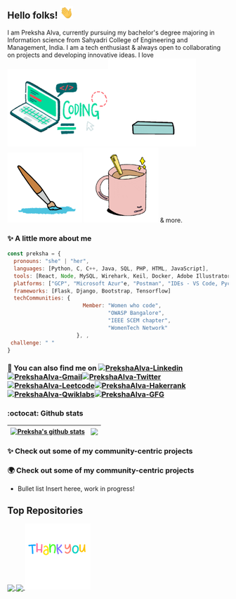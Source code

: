 ## Hello folks! <img src="https://raw.githubusercontent.com/prekshapalva/prekshapalva/master/wave.gif" width="30px">

I am Preksha Alva, currently pursuing my bachelor's degree majoring in Information science from Sahyadri College of Engineering and Management, India. I am a tech enthusiast & always open to collaborating on projects and developing innovative ideas. I love
<img src="https://raw.githubusercontent.com/prekshapalva/prekshapalva/master/code.gif" width="230px"><img src="https://raw.githubusercontent.com/prekshapalva/prekshapalva/master/reading2.gif" width="200px"> 
<img src="https://raw.githubusercontent.com/prekshapalva/prekshapalva/master/todraw.gif" width="170px">
<img src="https://raw.githubusercontent.com/prekshapalva/prekshapalva/master/coffee.gif" width="170px"> & more.

### :sparkles: A little more about me
```javascript
const preksha = {
  pronouns: "she" | "her",
  languages: [Python, C, C++, Java, SQL, PHP, HTML, JavaScript],
  tools: [React, Node, MySQL, Wirehark, Keil, Docker, Adobe Illustrator, Adobe XD, Figma and Canva ],
  platforms: ["GCP", "Microsoft Azur"e, "Postman", "IDEs - VS Code, Pycharm, Android Studio and Colab"],
  frameworks: [Flask, Django, Bootstrap, Tensorflow]
  techCommunities: {
                        Member: "Women who code",
                                "OWASP Bangalore",
                                "IEEE SCEM chapter",
                                "WomenTech Network"
                      }, ,
 challenge: " "
}
```


### 👀 You can also find me on <a href="https://www.linkedin.com/in/preksha-p-alva" target="blank"><img src="https://img.shields.io/badge/LinkedIn-0077B5?style=for-the-badge&logo=linkedin&logoColor=white" alt="PrekshaAlva-Linkedin" /></a> <a href="mailto:alvapreksha19@gmail.com" target="blank"><img src="https://img.shields.io/badge/Gmail-c14438?style=for-the-badge&logo=gmail&logoColor=white" alt="PrekshaAlva-Gmail" /></a><a href="https://twitter.com/PrekshaAlva" target="blank"><img src="https://img.shields.io/badge/Twitter-1DA1F2?style=for-the-badge&logo=twitter&logoColor=white" alt="PrekshaAlva-Twitter" /></a><a href="https://leetcode.com/.../" target="blank"><img src="https://img.shields.io/badge/-LeetCode-FFA116?style=for-the-badge&logo=LeetCode&logoColor=black" alt="PrekshaAlva-Leetcode" /></a><a href="https://hackerrank.com/.../" target="blank"><img src="https://img.shields.io/badge/-Hakerrank-green?style=for-the-badge&logo=Hackerrank&logoColor=black" alt="PrekshaAlva-Hakerrank" /></a><a href="https://www.cloudskillsboost.google/public_profiles/137d0387-aac2-4ce2-ba86-7f9a318f632e" target="blank"><img src="https://img.shields.io/badge/Qwiklabs-orange?style=for-the-badge&logo=Qwiklabs" alt="PrekshaAlva-Qwiklabs" /></a><a href="https://auth.geeksforgeeks.org/user/.../" target="blank"><img src="https://img.shields.io/badge/GeeksforGeeks-brightgreen?style=for-the-badge&logo=GeeksforGeeks" alt="PrekshaAlva-GFG" /></a>


###  :octocat: Github stats 
| <a href="https://github.com/prekshapalva/github-readme-stats"><img align="center" src="https://github-readme-stats.vercel.app/api?username=prekshapalva&show_icons=true&include_all_commits=true&theme=buefy&hide_border=true" alt="Preksha's github stats" /></a> | <a href="https://github.com/prekshapalva/github-readme-stats"><img align="center" src="https://github-readme-stats.vercel.app/api/top-langs/?username=prekshapalva&layout=compact&theme=buefy&hide_border=true" /></a> |
| ------------- | ------------- |

### :sparkles: Check out some of my community-centric projects  
### :earth_africa: Check out some of my community-centric projects  
* Bullet list Insert heree, work in progress!


## Top Repositories
<a href="https://github.com/prekshapalva/...">
  <img align="center" src="..." />
</a>
<a href="https://github.com/prekshapalva/ ,...">
  <img align="center" src="..." />
</a>


<img src="https://raw.githubusercontent.com/prekshapalva/prekshapalva/master/thankyou.gif" width="150px">

